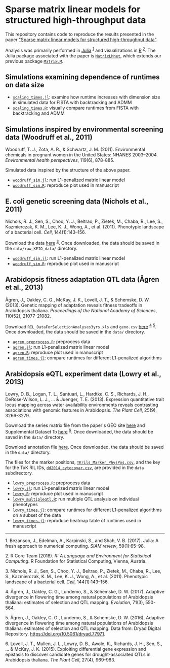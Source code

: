 # Sparse matrix linear models for structured high-throughput data

This repository contains code to reproduce the results presented in the paper ["Sparse matrix linear models for structured high-throughput data"](https://arxiv.org/abs/1712.05767). 

Analysis was primarily performed in [Julia](https://julialang.org/downloads/) <sup>[1](#myfootnote1)</sup> and visualizations in [R](https://cran.r-project.org/mirrors.html) <sup>[2](#myfootnote2)</sup>. The Julia package associated with the paper is [`MatrixLMnet`](https://github.com/senresearch/MatrixLMnet.jl), which extends our previous package [`MatrixLM`](https://github.com/senresearch/MatrixLM.jl). 


## Simulations examining dependence of runtimes on data size

- [`scaling_times.jl`](code/scaling_times.jl): examine how runtime increases with dimension size in simulated data for FISTA with backtracking and ADMM
- [`scaling_times.R`](code/scaling_times.R): visually compare runtimes from FISTA with backtracking and ADMM


## Simulations inspired by environmental screening data (Woodruff et al., 2011)

Woodruff, T. J., Zota, A. R., & Schwartz, J. M. (2011). Environmental chemicals in pregnant women in the United States: NHANES 2003–2004. *Environmental health perspectives*, 119(6), 878-885.

Simulated data inspired by the structure of the above paper.

- [`woodruff_sim.jl`](code/woodruff_sim.jl): run L1-penalized matrix linear model
- [`woodruff_sim.R`](code/woodruff_sim.R): reproduce plot used in manuscript


## E. coli genetic screening data (Nichols et al., 2011)

Nichols, R. J., Sen, S., Choo, Y. J., Beltrao, P., Zietek, M., Chaba, R., Lee, S., Kazmierczak, K. M., Lee, K. J., Wong, A., et al. (2011). Phenotypic landscape of a bacterial cell. *Cell*, 144(1):143–156. 

Download the data [here](https://figshare.com/s/f7da693dee83595eafd7) <sup>[3](#myfootnote3)</sup>. Once downloaded, the data should be saved in the `data/raw_KEIO_data/` directory. 

- [`woodruff_sim.jl`](code/woodruff_sim.jl): run L1-penalized matrix linear model
- [`woodruff_sim.R`](code/woodruff_sim.R): reproduce plot used in manuscript


## Arabidopsis fitness adaptation QTL data (Ågren et al., 2013)

Ågren, J., Oakley, C. G., McKay, J. K., Lovell, J. T., & Schemske, D. W. (2013). Genetic mapping of adaptation reveals fitness tradeoffs in Arabidopsis thaliana. *Proceedings of the National Academy of Sciences*, 110(52), 21077-21082.

Download `RIL_DataForSelectionAnalyses3yrs.xls` and `geno.csv` [here](https://datadryad.org/resource/doi:10.5061/dryad.77971) <sup>[4](#myfootnote4)</sup> <sup>[5](#myfootnote5)</sup>. Once downloaded, the data should be saved in the `data/` directory. 

- [`agren_preprocess.R`](code/agren_preprocess.R): preprocess data
- [`agren.jl`](code/agren.jl): run L1-penalized matrix linear model
- [`agren.R`](code/agren.R): reproduce plot used in manuscript
- [`agren_times.jl`](code/agren_times.jl): compare runtimes for different L1-penalized algorithms


## Arabidopsis eQTL experiment data (Lowry et al., 2013)

Lowry, D. B., Logan, T. L., Santuari, L., Hardtke, C. S., Richards, J. H., DeRose-Wilson, L. J., ... & Juenger, T. E. (2013). Expression quantitative trait locus mapping across water availability environments reveals contrasting associations with genomic features in Arabidopsis. *The Plant Cell*, 25(9), 3266-3279.

Download the series matrix file from the paper's GEO site [here](https://www.ncbi.nlm.nih.gov/geo/query/acc.cgi?acc=GSE42408) and Supplemental Dataset 1b [here](http://www.plantcell.org/content/27/4/969/tab-figures-data) <sup>[6](#myfootnote6)</sup>. Once downloaded, the data should be saved in the `data/` directory. 

Download annotation file [here](https://www.arabidopsis.org/download_files/Genes/TAIR10_genome_release/TAIR10_gff3/TAIR10_GFF3_genes.gff). Once downloaded, the data should be saved in the `data/` directory. 

The files for the marker positions, [`TKrils_Marker_PhysPos.csv`](data/TKrils_Marker_PhysPos.csv), and the key for the TxK RIL IDs, [`dd2014_cytocovar.csv`](data/dd2014_cytocovar.csv), are provided in the `data` subdirectory.

- [`lowry_preprocess.R`](code/lowry_preprocess.R): preprocess data
- [`lowry.jl`](code/lowry.jl): run L1-penalized matrix linear model
- [`lowry.R`](code/lowry.R): reproduce plot used in manuscript
- [`lowry_multipleqtl.R`](code/lowry_multipleqtl.R): run multiple QTL analysis on individual phenotypes
- [`lowry_times.jl`](code/agren_times.jl): compare runtimes for different L1-penalized algorithms on a subset of the data
- [`lowry_times.jl`](code/agren_times.jl): reproduce heatmap table of runtimes used in manuscript


---

<a name="myfootnote1">1</a>. Bezanson, J., Edelman, A., Karpinski, S., and Shah, V. B. (2017). Julia: A fresh approach to numerical computing. *SIAM review*, 59(1):65–98. 

<a name="myfootnote2">2</a>. R Core Team (2018). *R: A Language and Environment for Statistical Computing*. R Foundation for Statistical Computing, Vienna, Austria.

<a name="myfootnote3">3</a>. Nichols, R. J., Sen, S., Choo, Y. J., Beltrao, P., Zietek, M., Chaba, R., Lee, S., Kazmierczak, K. M., Lee, K. J., Wong, A., et al. (2011). Phenotypic landscape of a bacterial cell. *Cell*, 144(1):143–156. 

<a name="myfootnote4">4</a>. Ågren, J., Oakley, C. G., Lundemo, S., & Schemske, D. W. (2017). Adaptive divergence in flowering time among natural populations of Arabidopsis thaliana: estimates of selection and QTL mapping. *Evolution*, 71(3), 550-564.

<a name="myfootnote5">5</a>. Ågren, J., Oakley, C. G., Lundemo, S., & Schemske, D. W. (2016), Adaptive divergence in flowering time among natural populations of Arabidopsis thaliana: estimates of selection and QTL mapping. Data from: Dryad Digital Repository. https://doi.org/10.5061/dryad.77971.

<a name="myfootnote6">6</a>. Lovell, J. T., Mullen, J. L., Lowry, D. B., Awole, K., Richards, J. H., Sen, S., ... & McKay, J. K. (2015). Exploiting differential gene expression and epistasis to discover candidate genes for drought-associated QTLs in Arabidopsis thaliana. *The Plant Cell*, 27(4), 969-983.
